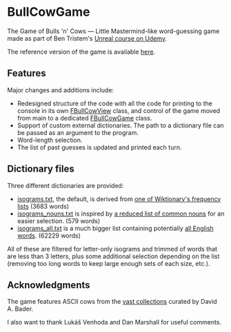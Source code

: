 # BullCowGame
The Game of Bulls 'n' Cows — Little Mastermind-like word-guessing game made as part of Ben Tristem's [Unreal course on Udemy](https://www.udemy.com/unrealcourse/).

The reference version of the game is available [here](https://github.com/UnrealCourse/02_BullCowGame).

## Features
Major changes and additions include:
- Redesigned structure of the code with all the code for printing to the console in its own [FBullCowView](BullCowGame/FBullCowView.hpp) class, and control of the game moved from main to a dedicated [FBullCowGame](BullCowGame/FBullCowGame.hpp) class.
- Support of custom external dictionaries. The path to a dictionary file can be passed as an argument to the program.
- Word-length selection.
- The list of past guesses is updated and printed each turn.

## Dictionary files
Three different dictionaries are provided:
- [isograms.txt](BullCowGame/isograms.txt), the default, is derived from [one of Wiktionary's frequency lists](https://en.wiktionary.org/wiki/Wiktionary:Frequency_lists/PG/2006/04/1-10000) (3683 words)
- [isograms_nouns.txt](BullCowGame/isograms_nouns.txt) is inspired by [a reduced list of common nouns](http://www.talkenglish.com/vocabulary/top-1500-nouns.aspx) for an easier selection. (579 words)
- [isograms_all.txt](BullCowGame/isograms_all.txt) is a much bigger list containing potentially [all English words](https://github.com/dwyl/english-words). (62229 words)

All of these are filtered for letter-only isograms and trimmed of words that are less than 3 letters, plus some additional selection depending on the list (removing too long words to keep large enough sets of each size, etc.).

## Acknowledgments
The game features ASCII cows from the [vast collections](http://www.chris.com/ascii/joan/www.geocities.com/SoHo/7373/cows.html) curated by David A. Bader.

I also want to thank Lukáš Venhoda and Dan Marshall for useful comments.
